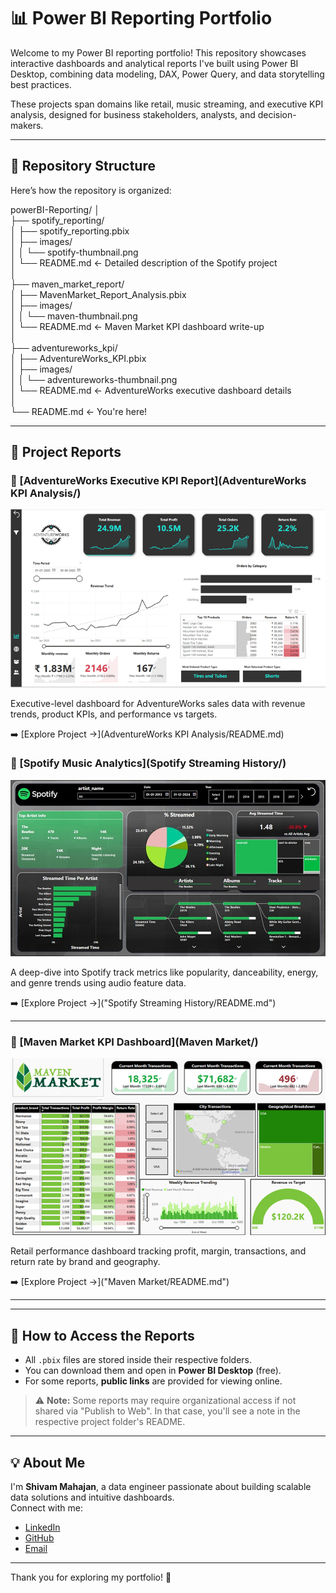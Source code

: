 # 📊 Power BI Reporting Portfolio

Welcome to my Power BI reporting portfolio! This repository showcases interactive dashboards and analytical reports I've built using Power BI Desktop, combining data modeling, DAX, Power Query, and data storytelling best practices.

These projects span domains like retail, music streaming, and executive KPI analysis, designed for business stakeholders, analysts, and decision-makers.

---

## 🧭 Repository Structure

Here’s how the repository is organized:

powerBI-Reporting/
│  
├── spotify_reporting/  
│ ├── spotify_reporting.pbix  
│ ├── images/  
│ │ └── spotify-thumbnail.png  
│ └── README.md ← Detailed description of the Spotify project  
│  
├── maven_market_report/  
│ ├── MavenMarket_Report_Analysis.pbix  
│ ├── images/  
│ │ └── maven-thumbnail.png  
│ └── README.md ← Maven Market KPI dashboard write-up  
│  
├── adventureworks_kpi/  
│ ├── AdventureWorks_KPI.pbix  
│ ├── images/  
│ │ └── adventureworks-thumbnail.png  
│ └── README.md ← AdventureWorks executive dashboard details  
│   
└── README.md ← You're here!  

---

## 📂 Project Reports

### 🧮 [AdventureWorks Executive KPI Report](AdventureWorks KPI Analysis/)

<img src="AdventureWorks KPI Analysis/Screenshots/Dashboard.png" alt="AdventureWorks KPI Dashboard" width="600"/>

Executive-level dashboard for AdventureWorks sales data with revenue trends, product KPIs, and performance vs targets.

➡️ [Explore Project →](AdventureWorks KPI Analysis/README.md)


### 🎵 [Spotify Music Analytics](Spotify Streaming History/)

<img src="Spotify Streaming History/screenshots/Artists_Default.jpg" alt="Spotify Dashboard" width="600"/>

A deep-dive into Spotify track metrics like popularity, danceability, energy, and genre trends using audio feature data.

➡️ [Explore Project →]("Spotify Streaming History/README.md")

---

### 🛒 [Maven Market KPI Dashboard](Maven Market/)

<img src="Maven Market/Screenshots/Dashboard.png" alt="Maven Market Dashboard" width="600"/>

Retail performance dashboard tracking profit, margin, transactions, and return rate by brand and geography.

➡️ [Explore Project →]("Maven Market/README.md")

---


---

## 🚀 How to Access the Reports

- All `.pbix` files are stored inside their respective folders.
- You can download them and open in **Power BI Desktop** (free).
- For some reports, **public links** are provided for viewing online.

> ⚠️ **Note:** Some reports may require organizational access if not shared via "Publish to Web". In that case, you'll see a note in the respective project folder's README.

---

## 💡 About Me

I'm **Shivam Mahajan**, a data engineer passionate about building scalable data solutions and intuitive dashboards.  
Connect with me:

- [LinkedIn](https://www.linkedin.com/in/shivam2212/)
- [GitHub](https://github.com/shivam1908)
- [Email](mailto:shivammahajan1908@gmail.com)

---

Thank you for exploring my portfolio! 🌟

